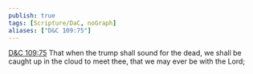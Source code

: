```yaml
---
publish: true
tags: [Scripture/DaC, noGraph]
aliases: ["D&C 109:75"]
---
```

[D&C 109:75](https://churchofjesuschrist.org/study/scriptures/dc-testament/dc/109?lang=eng&id=p75#p75) That when the trump shall sound for the dead, we shall be caught up in the cloud to meet thee, that we may ever be with the Lord;
